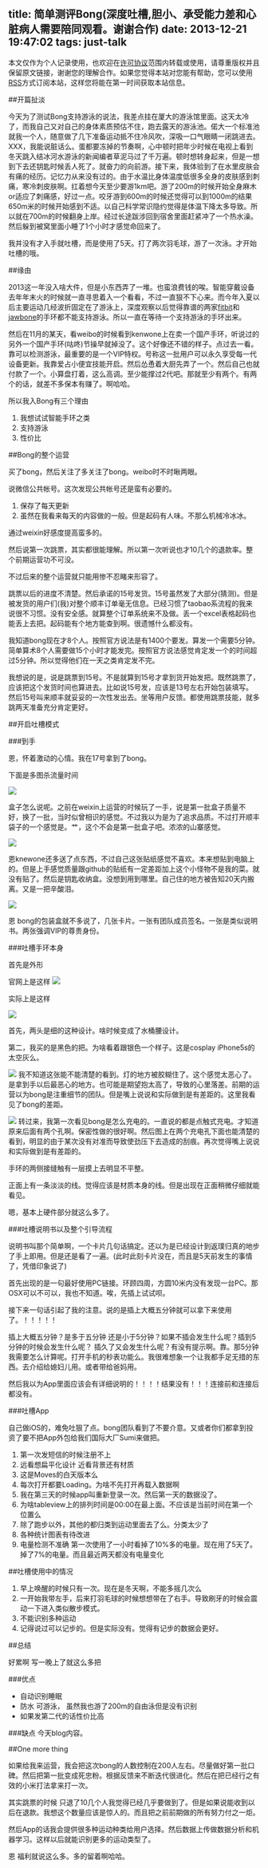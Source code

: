title: 简单测评Bong(深度吐槽,胆小、承受能力差和心脏病人需要陪同观看。谢谢合作)
date: 2013-12-21 19:47:02
tags: just-talk
---



本文仅作为个人记录使用，也欢迎在[许可协议](http://creativecommons.org/licenses/by-nc/3.0/deed.zh)范围内转载或使用，请尊重版权并且保留原文链接，谢谢您的理解合作。如果您觉得本站对您能有帮助，您可以使用[RSS](http://iiiyu.com/atom.xml)方式订阅本站，这样您将能在第一时间获取本站信息。

##开篇扯淡

今天为了测试Bong支持游泳的说法，我差点挂在厦大的游泳馆里面。这天太冷了，而我自己又对自己的身体素质预估不住，跑去露天的游泳池。偌大一个标准池就我一个人，随意做了几下准备运动抵不住冷风吹，深吸一口气眼睛一闭跳进去。XXX，我能说脏话么。蛋都要冻掉的节奏啊，心中顿时把年少时候在电视上看到冬天跳入结冰河水游泳的新闻编者草泥马过了千万遍。顿时想转身起来，但是一想到下去还钥匙时候丢人死了。就奋力的向前游。接下来，我体验到了在水里皮肤会有痛的经历。记忆力从来没有过的。由于水温比身体温度低很多全身的皮肤感到刺痛，寒冷刺皮肤啊。扛着想今天至少要游1km吧。游了200m的时候开始全身麻木or适应了刺痛感，好过一点。咬牙游到600m的时候还觉得可以到1000m的结果650m米的时候开始感到不适。以自己科学常识隐约觉得是体温下降太多导致。所以就在700m的时候翻身上岸。经过长途跋涉回到宿舍里面赶紧冲了一个热水澡。然后躲到被窝里面小睡了1个小时才感觉命回来了。

我并没有才入手就吐槽，而是使用了5天。打了两次羽毛球，游了一次泳。才开始吐槽的哦。


<!--more-->

##缘由

2013这一年没入啥大件，但是小东西弄了一堆。也蛮浪费钱的唉。智能穿戴设备去年年末火的时候就一直寻思着入一个看看，不过一直狠不下心来。而今年入夏以后主要运动几经波折固定在了游泳上，深度观察以后觉得靠谱的两家[fitbit](http://www.fitbit.com)和[jawbone](https://jawbone.com)的手环都不能支持游泳。所以一直在等待一个支持游泳的手环出来。

然后在11月的某天，看weibo的时候看到kenwone上在卖一个国产手环，听说过的另外一个国产手环(咕咚)节操早就掉没了。这个好像还不错的样子。点过去一看。靠可以检测游泳，最重要的是一个VIP特权。号称这一批用户可以永久享受每一代设备更新。我靠爱占小便宜技能开启。然后怂恿着大厨先弄了一个。然后自己也就付款了一个。小算盘打着，这么高调。至少能撑过2代吧。那就至少有两个。有两个的话，就差不多保本有赚了。啊哈哈。

所以我入Bong有三个理由

1. 我想试试智能手环之类
2. 支持游泳
3. 性价比

##Bong的整个运营

买了bong，然后关注了多关注了bong。weibo时不时瞅两眼。

说微信公共帐号。这次发现公共帐号还是蛮有必要的。

1. 保存了每天更新
2. 虽然在我看来每天的内容做的一般。但是起码有人味。不那么机械冷冰冰。

通过weixin好感度提高蛮多的。

然后说第一次跳票，其实都很能理解。所以第一次听说也才10几个的退款率。整个前期运营功不可没。

不过后来的整个运营就只能用惨不忍睹来形容了。

跳票以后的进度不清楚。然后承诺的15号发货。15号虽然发了大部分(猜测)。但是被发货的用户们(我)对整个顺丰订单毫无信息。已经习惯了taobao系流程的我来说很不习惯。没有安全感。就算整个订单系统来不及做。丢一个excel表格起码也能丢上去把。起码能有个地方能查到啊。很遗憾什么都没有。

我知道bong现在才8个人。按照官方说法是有1400个要发。算发一个需要5分钟。简单算术8个人需要做15个小时才能发完。按照官方说法感觉肯定发一个的时间超过5分钟。所以觉得他们在一天之类肯定发不完。

我想说的是，说是跳票到15号。不是就算到15号才拿到货开始发把。既然跳票了，应该把这个发货时间也算进去。比如说15号发，应该是13号左右开始包装填写。然后15号叫来顺丰就妥妥的一次性发出去。坐等用户反馈。都使用跳票技能，就多跳两天准备充分肯定更好。


##开启吐槽模式

###到手

恩，怀着激动的心情。我在17号拿到了bong。

下面是多图杀流量时间

![](http://ww2.sinaimg.cn/large/a6d3226bgw1ebrmul7yq1j20hs0nutcs.jpg)

盒子怎么说呢。之前在weixin上运营的时候玩了一手，说是第一批盒子质量不好，换了一批，当时似曾相识的感觉。不过我以为是为了追求品质。不过打开顺丰袋子的一个感觉是。艹，这个不会是第一批盒子吧。浓浓的山寨感觉。

![](http://ww2.sinaimg.cn/large/a6d3226bgw1ebrn32vsfkj20hs0nujuy.jpg)

恩knewone还多送了点东西，不过自己这张贴纸感觉不喜欢。本来想贴到电脑上的。但是上手感觉质量跟github的贴纸有一定差距加上这个小怪物不是我的菜。就没有贴了。然后是钥匙收纳盒。没想到用到哪里。自己住的地方被告知20天内搬离。又是一把辛酸泪。

![](http://ww1.sinaimg.cn/large/a6d3226bgw1ebrn7laek8j20hs0nuwhv.jpg)

恩 bong的包装盒就不多说了，几张卡片。一张有团队成员签名。一张是类似说明书。两张强调VIP的尊贵身份。


###吐槽手环本身

首先是外形

官网上是这样 
![](http://ww1.sinaimg.cn/large/a6d3226bgw1ebrnhjrlbuj20z10k9769.jpg)

实际上是这样

![](http://ww1.sinaimg.cn/large/a6d3226bgw1ebrnospqpyj20jm0qadj0.jpg)

首先，两头是细的这种设计。啥时候变成了水桶腰设计。

第二，我买的是黑色的把。为啥看着跟银色一个样子。这是cosplay iPhone5s的太空灰么。


![](http://ww2.sinaimg.cn/large/a6d3226bgw1ebrnxonhknj20hs0nuwi1.jpg)
我不知道这张能不能清楚的看到。灯的地方被胶糊住了。这个感觉太恶心了。是拿到手以后最恶心的地方。也可能是期望抱太高了，导致的心里落差。前期的运营以为bong是注重细节的团队。但是嘴上说说和实际做到是有差距的。这里我看见了bong的差距。

![](http://ww2.sinaimg.cn/large/a6d3226bgw1ebro51k5cqj20hs0nuwi1.jpg)
转过来，我第一次看见bong是怎么充电的。一直说的都是点触式充电。才知道 原来后面有两个孔啊。保密性做的很好啊。然后图上在两个充电孔下面也能清楚的看到，明显的由于某次没有对准而导致使劲压下去造成的刮痕。再次觉得嘴上说说和实际做到是有差距的。

手环的两侧接缝触有一层摸上去明显不平整。

正面上有一条淡淡的线。觉得应该是材质本身的线。但是出现在正面稍微仔细就能看见。

嗯，基本上硬件部分就这么多了。


###吐槽说明书以及整个引导流程

说明书叫那个简单啊，一个卡片几句话搞定。还以为是已经设计到返璞归真的地步了手上即用。但是还是看了一遍。(此时此刻卡片没在，而且是5天前发生的事情了，凭借印象说了)

首先出现的是一句最好使用PC链接。环顾四周，方圆10米内没有发现一台PC。那OSX可以不可以，我也不知道。唉，先插上试试呗。

接下来一句话引起了我的注意。说的是插上大概五分钟就可以拿下来使用了。！！！！！

插上大概五分钟？是多于五分钟 还是小于5分钟？如果不插会发生什么呢？插到5分钟的时候会发生什么呢？ 插久了又会发生什么呢？有没有提示啊。靠。那5分钟我需要怎么计算呢。打开手机的秒表功能么。我很难想象一个让我都手足无措的东西。去介绍给媳妇儿用。或者带给爸妈用。

然后我以为App里面应该会有详细说明的！！！！结果没有！！！连接前和连接后都没有。


###吐槽App

自己做iOS的，难免吐狠了点。bong团队看到了不要介意。又或者你们都拿到投资了要不把App外包给我们国际大厂Sumi来做把。

1. 第一次发短信的时候注册不上
2. 远看想扁平化设计 近看背景还有材质
3. 这是Moves的白天版本么
4. 每次打开都要Loading。为啥不先打开再载入数据啊
5. 我在第三天的时候app叫重新登录一次。然后第一天的数据没了。
6. 为啥tableview上的排列时间是00:00在最上面。不应该是当前时间在第一个位置么
7. 除了跑步以外，其他的都归类到运动里面去了么。分类太少了
8. 各种统计图表有待改进
9. 电量检测不准确 第一次使用了一小时看掉了10%多的电量。现在用了5天了。掉了7%的电量。而且最近两天都没有电量变化


##吐槽使用中的情况

1. 早上唤醒的时候只有一次。现在是冬天啊，不能多摇几次么
2. 一开始我带左手，后来打羽毛球的时候想想带在了右手。导致刷牙的时候会震动一下进入类似散步模式。
3. 不能识别多种运动
4. 记得说过可以记步的。但是实际没有。觉得有记步的数据会更好。


##总结


好累啊 写一晚上了就这么多把


###优点

* 自动识别睡眠
* 防水 可游泳， 虽然我也游了200m的自由泳但是没有识别
* 如果发第二代的话性价比高


###缺点
今天blog内容。


##One more thing

如果给我来运营，我会把这次bong的人数控制在200人左右。尽量做好第一批口碑。然后把第一批变成死忠粉。根据反馈来不断迭代很进化。然后在把已经行之有效的小米打法拿来打一次。

其实跳票的时候 只退了10几个人我觉得已经几乎要做到了。但是如果说能收到以后在退款。我想这个数量应该是惊人的。而且把之前前期做的所有努力付之一炬。

然后App的话我会提供很多种运动种类给用户选择。然后数据上传做数据分析和机器学习。这样以后就能识别更多的运动类型了。

恩 福利就说这么多。多的留着啊哈哈。




